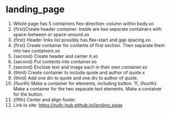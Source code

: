 # landing_page

1. Whole page has 5 containers flex-direction: column within body.xo
2. {first}Create header container. Inside are two separate containers with space-between or space-around.xo
3. {first} Header links list possibly has flex-start and gap spacing.xo
4. {first} Create container for contents of first section. Then separate them into two containers.xo
5. {second} Create header and center it.xo
6. {second} Put contents into container.xo
7. {second} Enclose text and image each in their own container.xo
8. {third} Create container to include quote and author of quote.x
9. {third} Add one div to quote and one div to author of quote.
10. {fourth} Make a container for elements, including button.
11, {fourth} Make a container for the two separate text elements. Make a container for the button.
11. {fifth} Center and align footer.
12. Link to site: https://nufc-hub.github.io/landing_page